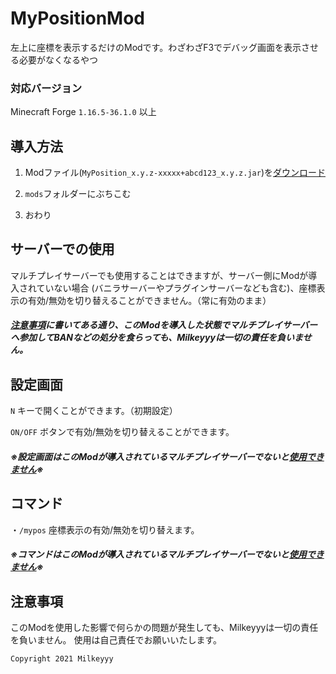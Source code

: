 # MyPositionMod
左上に座標を表示するだけのModです。わざわざF3でデバッグ画面を表示させる必要がなくなるやつ

### 対応バージョン
Minecraft Forge `1.16.5-36.1.0` 以上

## 導入方法
1. Modファイル(`MyPosition_x.y.z-xxxxx+abcd123_x.y.z.jar`)を[ダウンロード](https://github.com/Milkeyyy/MyPositionMod/releases)

2. `mods`フォルダーにぶちこむ

3. おわり

## サーバーでの使用
マルチプレイサーバーでも使用することはできますが、サーバー側にModが導入されていない場合 (バニラサーバーやプラグインサーバーなども含む)、座標表示の有効/無効を切り替えることができません。（常に有効のまま）

##### [注意事項](https://github.com/Milkeyyy/MyPositionMod#注意事項)に書いてある通り、このModを導入した状態でマルチプレイサーバーへ参加してBANなどの処分を食らっても、Milkeyyyは一切の責任を負いません。

## 設定画面
`N` キーで開くことができます。（初期設定）

`ON/OFF` ボタンで有効/無効を切り替えることができます。
##### ※設定画面はこのModが導入されているマルチプレイサーバーでないと[使用できません](https://github.com/Milkeyyy/MyPositionMod#サーバーでの使用)※

## コマンド
・`/mypos` 座標表示の有効/無効を切り替えます。

##### ※コマンドはこのModが導入されているマルチプレイサーバーでないと[使用できません](https://github.com/Milkeyyy/MyPositionMod#サーバーでの使用)※

## 注意事項
このModを使用した影響で何らかの問題が発生しても、Milkeyyyは一切の責任を負いません。
使用は自己責任でお願いいたします。

`Copyright 2021 Milkeyyy`
